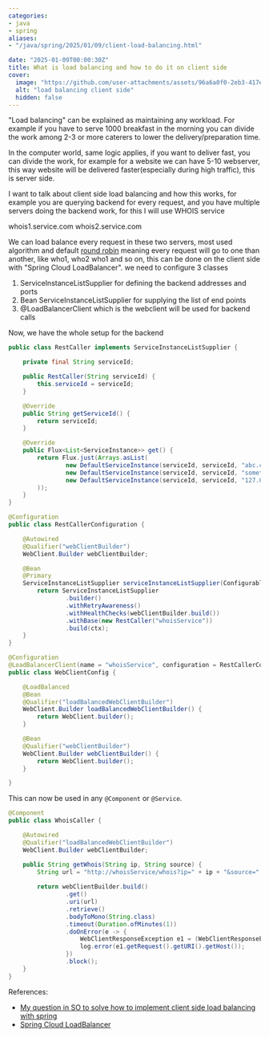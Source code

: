 ```yaml
---
categories:
- java
- spring
aliases:
- "/java/spring/2025/01/09/client-load-balancing.html"

date: "2025-01-09T00:00:30Z"
title: What is load balancing and how to do it on client side
cover:
  image: "https://github.com/user-attachments/assets/96a6a0f0-2eb3-417e-830a-d10503b609a7"
  alt: "load balancing client side"
  hidden: false
---
```

"Load balancing" can be explained as maintaining any workload. For example if you have to serve 1000 breakfast in the morning you can divide the work among 2-3 or more caterers to lower the delivery/preparation time.

In the computer world, same logic applies, if you want to deliver fast, you can divide the work, for example for a website we can have 5-10 webserver, this way website will be delivered faster(especially during high traffic), this is server side.

I want to talk about client side load balancing and how this works, for example you are querying backend for every request, and you have multiple servers doing the backend work, for this I will use WHOIS service

whois1.service.com
whois2.service.com

We can load balance every request in these two servers, most used algorithm and default [round robin](https://docs.spring.io/spring-cloud-commons/reference/spring-cloud-commons/loadbalancer.html#switching-between-the-load-balancing-algorithms) meaning every request will go to one than another, like who1, who2 who1 and so on, this can be done on the client side with "Spring Cloud LoadBalancer". we need to configure 3 classes

1. ServiceInstanceListSupplier for defining the backend addresses and ports
2. Bean ServiceInstanceListSupplier for supplying the list of end points
3. @LoadBalancerClient which is the webclient will be used for backend calls

Now, we have the whole setup for the backend 

```java
public class RestCaller implements ServiceInstanceListSupplier {

    private final String serviceId;

    public RestCaller(String serviceId) {
        this.serviceId = serviceId;
    }

    @Override
    public String getServiceId() {
        return serviceId;
    }

    @Override
    public Flux<List<ServiceInstance>> get() {
        return Flux.just(Arrays.asList(
                new DefaultServiceInstance(serviceId, serviceId, "abc.cyclic.app", 443, true),
                new DefaultServiceInstance(serviceId, serviceId, "someting.koyeb.app", 443, true),
                new DefaultServiceInstance(serviceId, serviceId, "127.0.0.1", 8080, false)
        ));
    }
}
```

```java
@Configuration
public class RestCallerConfiguration {

    @Autowired
    @Qualifier("webClientBuilder")
    WebClient.Builder webClientBuilder;

    @Bean
    @Primary
    ServiceInstanceListSupplier serviceInstanceListSupplier(ConfigurableApplicationContext ctx) {
        return ServiceInstanceListSupplier
                .builder()
                .withRetryAwareness()
                .withHealthChecks(webClientBuilder.build())
                .withBase(new RestCaller("whoisService"))
                .build(ctx);
    }
}
```

```java
@Configuration
@LoadBalancerClient(name = "whoisService", configuration = RestCallerConfiguration.class)
public class WebClientConfig {

    @LoadBalanced
    @Bean
    @Qualifier("loadBalancedWebClientBuilder")
    WebClient.Builder loadBalancedWebClientBuilder() {
        return WebClient.builder();
    }

    @Bean
    @Qualifier("webClientBuilder")
    WebClient.Builder webClientBuilder() {
        return WebClient.builder();
    }

}
```

This can now be used in any `@Component` or `@Service`.

```java
@Component
public class WhoisCaller {

    @Autowired
    @Qualifier("loadBalancedWebClientBuilder")
    WebClient.Builder webClientBuilder;

    public String getWhois(String ip, String source) {
        String url = "http://whoisService/whois?ip=" + ip + "&source=" + source;
        
        return webClientBuilder.build()
                .get()
                .uri(url)
                .retrieve()
                .bodyToMono(String.class)
                .timeout(Duration.ofMinutes(1))
                .doOnError(e -> {
                    WebClientResponseException e1 = (WebClientResponseException) e;
                    log.error(e1.getRequest().getURI().getHost());
                })
                .block();
    }
}
```

References:
- [My question in SO to solve how to implement client side load balancing with spring](https://stackoverflow.com/q/68153309/175554)
- [Spring Cloud LoadBalancer](https://docs.spring.io/spring-cloud-commons/reference/spring-cloud-commons/loadbalancer.html)